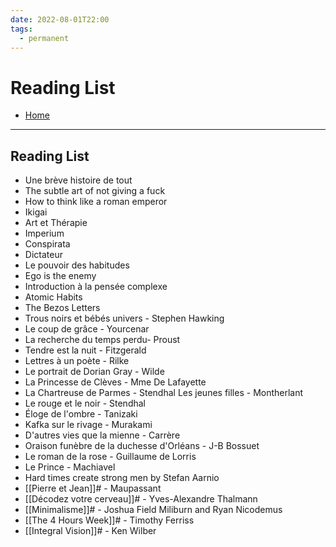 ```yaml
---
date: 2022-08-01T22:00
tags:
  - permanent
---
```

# Reading List
- [Home](https://misudashi.ga/)
----------
## Reading List
- Une brève histoire de tout
- The subtle art of not giving a fuck
- How to think like a roman emperor
- Ikigai
- Art et Thérapie
- Imperium
- Conspirata
- Dictateur
- Le pouvoir des habitudes
- Ego is the enemy
- Introduction à la pensée complexe
- Atomic Habits
- The Bezos Letters
- Trous noirs et bébés univers - Stephen Hawking
- Le coup de grâce - Yourcenar 
- La recherche du temps perdu- Proust 
- Tendre est la nuit - Fitzgerald 
- Lettres à un poète - Rilke 
- Le portrait de Dorian Gray - Wilde 
- La Princesse de Clèves - Mme De Lafayette 
- La Chartreuse de Parmes - Stendhal Les jeunes filles - Montherlant 
- Le rouge et le noir - Stendhal 
- Éloge de l'ombre - Tanizaki 
- Kafka sur le rivage - Murakami 
- D'autres vies que la mienne - Carrère
- Oraison funèbre de la duchesse d'Orléans - J-B Bossuet
- Le roman de la rose - Guillaume de Lorris
- Le Prince - Machiavel
- Hard times create strong men by Stefan Aarnio
- [[Pierre et Jean]]# - Maupassant
- [[Décodez votre cerveau]]# - Yves-Alexandre Thalmann
- [[Minimalisme]]# - Joshua Field Miliburn and Ryan Nicodemus
- [[The 4 Hours Week]]# - Timothy Ferriss
- [[Integral Vision]]# - Ken Wilber